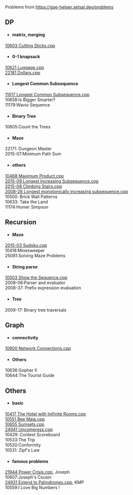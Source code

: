 Problems from https://gpe-helper.setsal.dev/problems

## DP
- #### matrix, merging
[10603 Cutting Sticks.cpp](https://github.com/zzzzz314314/GPE/blob/master/10603%20Cutting%20Sticks.cpp)
- #### 0-1 knapsack
[10621 Luggage.cpp](https://github.com/zzzzz314314/GPE/blob/master/10621%20Luggage.cpp)  
[22181 Dollars.cpp](https://github.com/zzzzz314314/GPE/blob/master/22181%20Dollars.cpp)
- #### Longest Common Subsequence
[11017 Longest Common Subsequence.cpp](https://github.com/zzzzz314314/GPE/blob/master/11017%20Longest%20Common%20Subsequence.cpp)  
10658:Is Bigger Smarter?  
11179:Wavio Sequence  
- #### Binary Tree
10605:Count the Trees  
- #### Maze
22171: Dungeon Master  
2015-07:Minimum Path Sum  
- #### others
[10468 Maximum Product.cpp](https://github.com/zzzzz314314/GPE/blob/master/10468%20Maximum%20Product.cpp)  
[2015-09 Longest Increasing Subsequence.cpp](https://github.com/zzzzz314314/GPE/blob/master/2015-09%20Longest%20Increasing%20Subsequence.cpp)  
[2015-08 Climbing Stairs.cpp](https://github.com/zzzzz314314/GPE/blob/master/2015-08%20Climbing%20Stairs.cpp)  
[2008-28 Longest monotonically increasing subsequence.cpp](https://github.com/zzzzz314314/GPE/blob/master/2008-28%20Longest%20monotonically%20increasing%20subsequence.cpp)  
10500: Brick Wall Patterns  
10633: Take the Land  
11174:Homer Simpson  

## Recursion
- #### Maze
[2015-03 Sudoku.cpp](https://github.com/zzzzz314314/GPE/blob/master/2015-03%20Sudoku.cpp)  
10418:Minesweeper  
25081:Solving Maze Problems  

- #### String parse
[10503 Show the Sequence.cpp](https://github.com/zzzzz314314/GPE/blob/master/10503%20Show%20the%20Sequence.cpp)  
2008-06:Parser and evaluator  
2008-37: Prefix expression evaluation   

- #### Tree
2009-17: Binary tree traversals  

## Graph
- #### connectivity
[10600 Network Connections.cpp](https://github.com/zzzzz314314/GPE/blob/master/10600%20Network%20Connections.cpp)
- #### Others
10636:Gopher II  
10644:The Tourist Guide  

## Others
- #### basic
[10417 The Hotel with Inifinite Rooms.cpp](https://github.com/zzzzz314314/GPE/blob/master/10417%20The%20Hotel%20with%20Inifinite%20Rooms.cpp)  
[10551 Bee Maja.cpp](https://github.com/zzzzz314314/GPE/blob/master/10551%20Bee%20Maja.cpp)  
[10655 Sumsets.cpp](https://github.com/zzzzz314314/GPE/blob/master/10655%20Sumsets.cpp)  
[24941 Uncompress.cpp](https://github.com/zzzzz314314/GPE/blob/master/24941%20Uncompress.cpp)  
10429: Contest Scoreboard  
10533:The Trip  
10520:Conformity  
10531: Zipf's Law    
- #### famous problems
[21944 Power Crisis.cpp](https://github.com/zzzzz314314/GPE/blob/master/21944%20Power%20Crisis.cpp), Joseph  
10607:Joseph's Cousin  
[24931 Extend to Palindromes.cpp](https://github.com/zzzzz314314/GPE/blob/master/24931%20Extend%20to%20Palindromes.cpp), KMP  
10559:I Love Big Numbers !  
